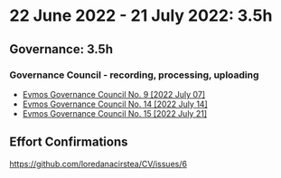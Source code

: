 # 22 June 2022 - 21 July 2022: 3.5h

## Governance: 3.5h

### Governance Council - recording, processing, uploading

- [Evmos Governance Council No. 9 [2022 July 07]](https://www.youtube.com/watch?v=cx9giBKNwNA)
- [Evmos Governance Council No. 14 [2022 July 14]](https://www.youtube.com/watch?v=ywnL6KA2y1w)
- [Evmos Governance Council No. 15 [2022 July 21]](https://youtu.be/ZGOk95eFWo0)

## Effort Confirmations

https://github.com/loredanacirstea/CV/issues/6

